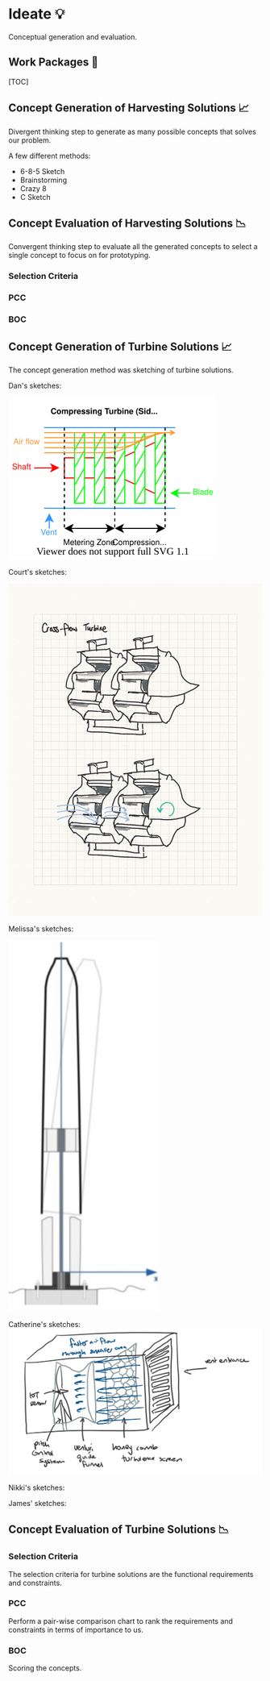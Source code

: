 # Ideate 💡

Conceptual generation and evaluation.

## Work Packages 💼

[TOC]

## Concept Generation of Harvesting Solutions 📈

Divergent thinking step to generate as many possible concepts that solves our problem.

A few different methods:
- 6-8-5 Sketch
- Brainstorming
- Crazy 8
- C Sketch

## Concept Evaluation of Harvesting Solutions 📉

Convergent thinking step to evaluate all the generated concepts to select a single concept to focus on for prototyping.

### Selection Criteria

### PCC

### BOC

## Concept Generation of Turbine Solutions 📈

The concept generation method was sketching of turbine solutions.

Dan's sketches:

![compression-turbine](./compression-turbine.drawio.svg)

Court's sketches:

![crossflow-turbine](./crossflow-turbine.jpg)

Melissa's sketches:

![tampon-turbine](./tampon-turbine.png)

Catherine's sketches:
![horizontal-axis-turbine](./HAWT.jpg)

Nikki's sketches:

James' sketches:

## Concept Evaluation of Turbine Solutions 📉

### Selection Criteria

The selection criteria for turbine solutions are the functional requirements and constraints.

### PCC

Perform a pair-wise comparison chart to rank the requirements and constraints in terms of importance to us.

### BOC

Scoring the concepts.
